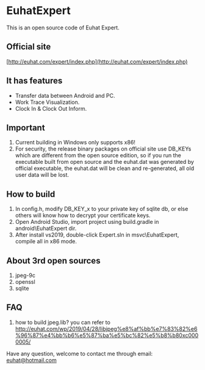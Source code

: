 # EuhatExpert
This is an open source code of Euhat Expert.

## Official site
[http://euhat.com/expert/index.php](http://euhat.com/expert/index.php) 

## It has features
* Transfer data between Android and PC.
* Work Trace Visualization.
* Clock In & Clock Out Inform.

## Important
1. Current building in Windows only supports x86!
2. For security, the release binary packages on official site use DB_KEYs which are different from the open source edition, so if you run the executable built from open source and the euhat.dat was generated by official executable, the euhat.dat will be clean and re-generated, all old user data will be lost.

## How to build
1. In config.h, modify DB_KEY_x to your private key of sqlite db, or else others will know how to decrypt your certificate keys.
1. Open Android Studio, import project using build.gradle in android\EuhatExpert dir.
2. After install vs2019, double-click Expert.sln in msvc\EuhatExpert, compile all in x86 mode.

## About 3rd open sources
1. jpeg-9c
2. openssl
3. sqlite

## FAQ
1. how to build jpeg.lib? you can refer to http://euhat.com/wp/2019/04/28/libjpeg%e8%af%bb%e7%83%82%e6%96%87%e4%bb%b6%e5%87%ba%e5%bc%82%e5%b8%b80xc0000005/

Have any question, welcome to contact me through email: euhat@hotmail.com
